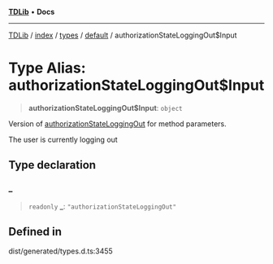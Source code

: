 [**TDLib**](../../../../../../README.md) • **Docs**

***

[TDLib](../../../../../../modules.md) / [index](../../../../../README.md) / [types](../../../README.md) / [default](../README.md) / authorizationStateLoggingOut$Input

# Type Alias: authorizationStateLoggingOut$Input

> **authorizationStateLoggingOut$Input**: `object`

Version of [authorizationStateLoggingOut](authorizationStateLoggingOut.md) for method parameters.

The user is currently logging out

## Type declaration

### \_

> `readonly` **\_**: `"authorizationStateLoggingOut"`

## Defined in

dist/generated/types.d.ts:3455
